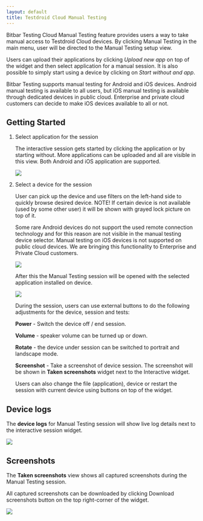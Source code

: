 ```yaml
---
layout: default
title: Testdroid Cloud Manual Testing
---
```


Bitbar Testing Cloud Manual Testing feature provides users a way to take
manual access to Testdroid Cloud devices. By clicking Manual Testing in
the main menu, user will be directed to the Manual Testing setup view.

Users can upload their applications by clicking *Upload new app* on
top of the widget and then select application for a manual session. It
is also possible to simply start using a device by clicking on *Start
without and app*.

Bitbar Testing supports manual testing for Android and iOS devices. Android manual testing is available to all users, but iOS manual testing is available through dedicated devices in public cloud. Enterprise and private cloud customers can decide to make iOS devices available to all or not.

## Getting Started 

1. Select application for the session

   The interactive session gets started by clicking the application or
   by starting without. More applications can be uploaded and all are
   visible in this view. Both Android and iOS application are supported.

   ![]({{site.github.url}}/assets/user-manuals/interactive_choose_application.png)


1. Select a device for the session

   User can pick up the device and use filters on the left-hand side
   to quickly browse desired device. NOTE! If certain device is not
   available (used by some other user) it will be shown with grayed
   lock picture on top of it.

   Some rare Android devices do not support the used remote connection technology and for this reason are not visible in the manual testing device selector. Manual testing on iOS devices is not supported on public cloud devices. We are bringing this functionality to Enterprise and Private Cloud customers.

   ![]({{site.github.url}}/assets/user-manuals/interactive_select_device.png)

   After this the Manual Testing session will be opened with the selected
   application installed on device.

   ![]({{site.github.url}}/assets/user-manuals/interactive_view.png)

   During the session, users can use external buttons to do the following
   adjustments for the device, session and tests:

   **Power** - Switch the device off / end session.

   **Volume** - speaker volume can be turned up or down.

   **Rotate** - the device under session can be switched to portrait and landscape mode.

   **Screenshot** - Take a screenshot of device session. The screenshot will
   be shown in **Taken screenshots** widget next to the Interactive widget.

   Users can also change the file (application), device or restart the
   session with current device using buttons on top of the widget.
 
## Device logs
 
The **device logs** for Manual Testing session will show live log details
next to the interactive session widget.

![]({{site.github.url}}/assets/user-manuals/interactive_device_logs.png)
   
## Screenshots
 
The **Taken screenshots** view shows all captured screenshots during the
Manual Testing session.

All captured screenshots can be downloaded by clicking Download
screenshots button on the top right-corner of the widget.

![]({{site.github.url}}/assets/user-manuals/interactive_screenshots.png)
